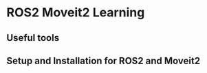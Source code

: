 # **ROS2 Moveit2 Learning**  
## **Useful tools**  
## **Setup and Installation for ROS2 and Moveit2**  
